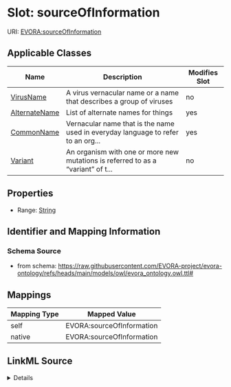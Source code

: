 

# Slot: sourceOfInformation



URI: [EVORA:sourceOfInformation](https://raw.githubusercontent.com/EVORA-project/evora-ontology/refs/heads/main/models/owl/evora_ontology.owl.ttl#sourceOfInformation)



<!-- no inheritance hierarchy -->





## Applicable Classes

| Name | Description | Modifies Slot |
| --- | --- | --- |
| [VirusName](VirusName.md) | A virus vernacular name or a name that describes a group of viruses |  no  |
| [AlternateName](AlternateName.md) | List of alternate names for things |  yes  |
| [CommonName](CommonName.md) | Vernacular name that is the name used in everyday language to refer to an org... |  yes  |
| [Variant](Variant.md) | An organism with one or more new mutations is referred to as a “variant” of t... |  no  |







## Properties

* Range: [String](String.md)





## Identifier and Mapping Information







### Schema Source


* from schema: https://raw.githubusercontent.com/EVORA-project/evora-ontology/refs/heads/main/models/owl/evora_ontology.owl.ttl#




## Mappings

| Mapping Type | Mapped Value |
| ---  | ---  |
| self | EVORA:sourceOfInformation |
| native | EVORA:sourceOfInformation |




## LinkML Source

<details>
```yaml
name: sourceOfInformation
from_schema: https://raw.githubusercontent.com/EVORA-project/evora-ontology/refs/heads/main/models/owl/evora_ontology.owl.ttl#
rank: 1000
alias: sourceOfInformation
domain_of:
- CommonName
- AlternateName
range: string

```
</details>